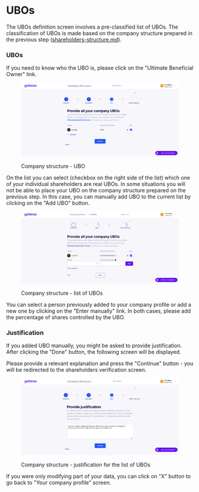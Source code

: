 # UBOs

The UBOs definition screen involves a pre-classified list of UBOs. The classification of UBOs is made based on the company structure prepared in the previous step ([shareholders-structure.md](shareholders-structure.md "mention")).

### UBOs

If you need to know who the UBO is, please click on the "Ultimate Beneficial Owner" link.

<figure><img src="../../../docs/Images/cs_UBO.png" alt="Company structure - UBO"><figcaption><p>Company structure - UBO</p></figcaption></figure>

On the list you can select (checkbox on the right side of the list) which one of your individual shareholders are real UBOs. In some situations you will not be able to place your UBO on the company structure prepared on the previous step. In this case, you can manually add UBO to the current list by clicking on the "Add UBO" button.

<figure><img src="../../../.gitbook/assets/cs_UBO_add.png" alt="Company structure - list of UBOs"><figcaption><p>Company structure - list of UBOs</p></figcaption></figure>

You can select a person previously added to your company profile or add a new one by clicking on the "Enter manually" link. In both cases, please add the percentage of shares controlled by the UBO.

### Justification

If you added UBO manually, you might be asked to provide justification. After clicking the "Done" button, the following screen will be displayed.

Please provide a relevant explanation and press the "Continue" button - you will be redirected to the shareholders verification screen.

<figure><img src="../../../docs/Images/cs_UBO2.png" alt="Company structure - justification for the list of UBOs"><figcaption><p>Company structure - justification for the list of UBOs</p></figcaption></figure>

If you were only modifying part of your data, you can click on "X" button to go back to "Your company profile" screen.
